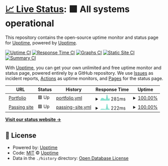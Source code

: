 # [📈 Live Status](https://upptime.github.io/upptime): <!--live status--> **🟩 All systems operational**

This repository contains the open-source uptime monitor and status page for [Upptime](https://upptime.js.org), powered by [Upptime](https://github.com/upptime/upptime).

[![Uptime CI](https://github.com/flyingturtlelabs/status-page/workflows/Uptime%20CI/badge.svg)](https://github.com/flyingturtlelabs/status-page/actions?query=workflow%3A%22Uptime+CI%22)
[![Response Time CI](https://github.com/flyingturtlelabs/status-page/workflows/Response%20Time%20CI/badge.svg)](https://github.com/flyingturtlelabs/status-page/actions?query=workflow%3A%22Response+Time+CI%22)
[![Graphs CI](https://github.com/flyingturtlelabs/status-page/workflows/Graphs%20CI/badge.svg)](https://github.com/flyingturtlelabs/status-page/actions?query=workflow%3A%22Graphs+CI%22)
[![Static Site CI](https://github.com/flyingturtlelabs/status-page/workflows/Static%20Site%20CI/badge.svg)](https://github.com/flyingturtlelabs/status-page/actions?query=workflow%3A%22Static+Site+CI%22)
[![Summary CI](https://github.com/flyingturtlelabs/status-page/workflows/Summary%20CI/badge.svg)](https://github.com/flyingturtlelabs/status-page/actions?query=workflow%3A%22Summary+CI%22)

With [Upptime](https://upptime.js.org), you can get your own unlimited and free uptime monitor and status page, powered entirely by a GitHub repository. We use [Issues](https://github.com/upptime/upptime/issues) as incident reports, [Actions](https://github.com/flyingturtlelabs/status-page/actions) as uptime monitors, and [Pages](https://upptime.github.io/upptime) for the status page.

<!--start: status pages-->
<!-- This summary is generated by Upptime (https://github.com/upptime/upptime) -->
<!-- Do not edit this manually, your changes will be overwritten -->
<!-- prettier-ignore -->
| URL | Status | History | Response Time | Uptime |
| --- | ------ | ------- | ------------- | ------ |
| <img alt="" src="https://favicons.githubusercontent.com/aneem.dev" height="13"> [Portfolio](https://aneem.dev) | 🟩 Up | [portfolio.yml](https://github.com/flyingturtlelabs/status-page/commits/HEAD/history/portfolio.yml) | <details><summary><img alt="Response time graph" src="./graphs/portfolio/response-time-week.png" height="20"> 281ms</summary><br><a href="https://flyingturtlelabs.github.io/status-page/history/portfolio"><img alt="Response time 284" src="https://img.shields.io/endpoint?url=https%3A%2F%2Fraw.githubusercontent.com%2Fflyingturtlelabs%2Fstatus-page%2FHEAD%2Fapi%2Fportfolio%2Fresponse-time.json"></a><br><a href="https://flyingturtlelabs.github.io/status-page/history/portfolio"><img alt="24-hour response time 246" src="https://img.shields.io/endpoint?url=https%3A%2F%2Fraw.githubusercontent.com%2Fflyingturtlelabs%2Fstatus-page%2FHEAD%2Fapi%2Fportfolio%2Fresponse-time-day.json"></a><br><a href="https://flyingturtlelabs.github.io/status-page/history/portfolio"><img alt="7-day response time 281" src="https://img.shields.io/endpoint?url=https%3A%2F%2Fraw.githubusercontent.com%2Fflyingturtlelabs%2Fstatus-page%2FHEAD%2Fapi%2Fportfolio%2Fresponse-time-week.json"></a><br><a href="https://flyingturtlelabs.github.io/status-page/history/portfolio"><img alt="30-day response time 284" src="https://img.shields.io/endpoint?url=https%3A%2F%2Fraw.githubusercontent.com%2Fflyingturtlelabs%2Fstatus-page%2FHEAD%2Fapi%2Fportfolio%2Fresponse-time-month.json"></a><br><a href="https://flyingturtlelabs.github.io/status-page/history/portfolio"><img alt="1-year response time 284" src="https://img.shields.io/endpoint?url=https%3A%2F%2Fraw.githubusercontent.com%2Fflyingturtlelabs%2Fstatus-page%2FHEAD%2Fapi%2Fportfolio%2Fresponse-time-year.json"></a></details> | <details><summary><a href="https://flyingturtlelabs.github.io/status-page/history/portfolio">100.00%</a></summary><a href="https://flyingturtlelabs.github.io/status-page/history/portfolio"><img alt="All-time uptime 100.00%" src="https://img.shields.io/endpoint?url=https%3A%2F%2Fraw.githubusercontent.com%2Fflyingturtlelabs%2Fstatus-page%2FHEAD%2Fapi%2Fportfolio%2Fuptime.json"></a><br><a href="https://flyingturtlelabs.github.io/status-page/history/portfolio"><img alt="24-hour uptime 100.00%" src="https://img.shields.io/endpoint?url=https%3A%2F%2Fraw.githubusercontent.com%2Fflyingturtlelabs%2Fstatus-page%2FHEAD%2Fapi%2Fportfolio%2Fuptime-day.json"></a><br><a href="https://flyingturtlelabs.github.io/status-page/history/portfolio"><img alt="7-day uptime 100.00%" src="https://img.shields.io/endpoint?url=https%3A%2F%2Fraw.githubusercontent.com%2Fflyingturtlelabs%2Fstatus-page%2FHEAD%2Fapi%2Fportfolio%2Fuptime-week.json"></a><br><a href="https://flyingturtlelabs.github.io/status-page/history/portfolio"><img alt="30-day uptime 100.00%" src="https://img.shields.io/endpoint?url=https%3A%2F%2Fraw.githubusercontent.com%2Fflyingturtlelabs%2Fstatus-page%2FHEAD%2Fapi%2Fportfolio%2Fuptime-month.json"></a><br><a href="https://flyingturtlelabs.github.io/status-page/history/portfolio"><img alt="1-year uptime 100.00%" src="https://img.shields.io/endpoint?url=https%3A%2F%2Fraw.githubusercontent.com%2Fflyingturtlelabs%2Fstatus-page%2FHEAD%2Fapi%2Fportfolio%2Fuptime-year.json"></a></details>
| <img alt="" src="https://favicons.githubusercontent.com/google.com" height="13"> [Passing site](https://google.com) | 🟩 Up | [passing-site.yml](https://github.com/flyingturtlelabs/status-page/commits/HEAD/history/passing-site.yml) | <details><summary><img alt="Response time graph" src="./graphs/passing-site/response-time-week.png" height="20"> 222ms</summary><br><a href="https://flyingturtlelabs.github.io/status-page/history/passing-site"><img alt="Response time 190" src="https://img.shields.io/endpoint?url=https%3A%2F%2Fraw.githubusercontent.com%2Fflyingturtlelabs%2Fstatus-page%2FHEAD%2Fapi%2Fpassing-site%2Fresponse-time.json"></a><br><a href="https://flyingturtlelabs.github.io/status-page/history/passing-site"><img alt="24-hour response time 117" src="https://img.shields.io/endpoint?url=https%3A%2F%2Fraw.githubusercontent.com%2Fflyingturtlelabs%2Fstatus-page%2FHEAD%2Fapi%2Fpassing-site%2Fresponse-time-day.json"></a><br><a href="https://flyingturtlelabs.github.io/status-page/history/passing-site"><img alt="7-day response time 222" src="https://img.shields.io/endpoint?url=https%3A%2F%2Fraw.githubusercontent.com%2Fflyingturtlelabs%2Fstatus-page%2FHEAD%2Fapi%2Fpassing-site%2Fresponse-time-week.json"></a><br><a href="https://flyingturtlelabs.github.io/status-page/history/passing-site"><img alt="30-day response time 190" src="https://img.shields.io/endpoint?url=https%3A%2F%2Fraw.githubusercontent.com%2Fflyingturtlelabs%2Fstatus-page%2FHEAD%2Fapi%2Fpassing-site%2Fresponse-time-month.json"></a><br><a href="https://flyingturtlelabs.github.io/status-page/history/passing-site"><img alt="1-year response time 190" src="https://img.shields.io/endpoint?url=https%3A%2F%2Fraw.githubusercontent.com%2Fflyingturtlelabs%2Fstatus-page%2FHEAD%2Fapi%2Fpassing-site%2Fresponse-time-year.json"></a></details> | <details><summary><a href="https://flyingturtlelabs.github.io/status-page/history/passing-site">100.00%</a></summary><a href="https://flyingturtlelabs.github.io/status-page/history/passing-site"><img alt="All-time uptime 100.00%" src="https://img.shields.io/endpoint?url=https%3A%2F%2Fraw.githubusercontent.com%2Fflyingturtlelabs%2Fstatus-page%2FHEAD%2Fapi%2Fpassing-site%2Fuptime.json"></a><br><a href="https://flyingturtlelabs.github.io/status-page/history/passing-site"><img alt="24-hour uptime 100.00%" src="https://img.shields.io/endpoint?url=https%3A%2F%2Fraw.githubusercontent.com%2Fflyingturtlelabs%2Fstatus-page%2FHEAD%2Fapi%2Fpassing-site%2Fuptime-day.json"></a><br><a href="https://flyingturtlelabs.github.io/status-page/history/passing-site"><img alt="7-day uptime 100.00%" src="https://img.shields.io/endpoint?url=https%3A%2F%2Fraw.githubusercontent.com%2Fflyingturtlelabs%2Fstatus-page%2FHEAD%2Fapi%2Fpassing-site%2Fuptime-week.json"></a><br><a href="https://flyingturtlelabs.github.io/status-page/history/passing-site"><img alt="30-day uptime 100.00%" src="https://img.shields.io/endpoint?url=https%3A%2F%2Fraw.githubusercontent.com%2Fflyingturtlelabs%2Fstatus-page%2FHEAD%2Fapi%2Fpassing-site%2Fuptime-month.json"></a><br><a href="https://flyingturtlelabs.github.io/status-page/history/passing-site"><img alt="1-year uptime 100.00%" src="https://img.shields.io/endpoint?url=https%3A%2F%2Fraw.githubusercontent.com%2Fflyingturtlelabs%2Fstatus-page%2FHEAD%2Fapi%2Fpassing-site%2Fuptime-year.json"></a></details>

<!--end: status pages-->

[**Visit our status website →**](https://upptime.github.io/upptime)

## 📄 License

- Powered by: [Upptime](https://github.com/upptime/upptime)
- Code: [MIT](./LICENSE) © [Upptime](https://upptime.js.org)
- Data in the `./history` directory: [Open Database License](https://opendatacommons.org/licenses/odbl/1-0/)
